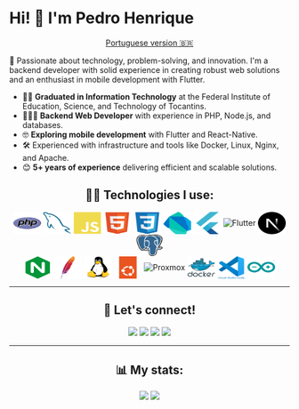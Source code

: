 # Hi! 👋 I'm Pedro Henrique

<div align="center">
  <a href="https://github.com/pedroh-dev255/pedroh-dev255/blob/main/README.md">Portuguese version 🇧🇷</a>
</div>

🎯 Passionate about technology, problem-solving, and innovation. I'm a backend developer with solid experience in creating robust web solutions and an enthusiast in mobile development with Flutter.

- 👨‍🎓 **Graduated in Information Technology** at the Federal Institute of Education, Science, and Technology of Tocantins.
- 👨🏾‍💻 **Backend Web Developer** with experience in PHP, Node.js, and databases.
- 🤓 **Exploring mobile development** with Flutter and React-Native.
- 🛠️ Experienced with infrastructure and tools like Docker, Linux, Nginx, and Apache.
- 😊 **5+ years of experience** delivering efficient and scalable solutions.

<div align="center">
  <h2>👨‍💻 Technologies I use:</h2>
</div>

<div align="center">
  <img align="center" alt="PHP" height="40" width="50" src="https://raw.githubusercontent.com/devicons/devicon/master/icons/php/php-original.svg">
  <img align="center" alt="Mysql" height="40" width="50" src="https://raw.githubusercontent.com/devicons/devicon/master/icons/mysql/mysql-original.svg" />
  <img align="center" alt="JavaScript" height="40" width="50" src="https://raw.githubusercontent.com/devicons/devicon/master/icons/javascript/javascript-plain.svg">
  <img align="center" alt="HTML" height="40" width="50" src="https://raw.githubusercontent.com/devicons/devicon/master/icons/html5/html5-original.svg">
  <img align="center" alt="CSS" height="40" width="50" src="https://raw.githubusercontent.com/devicons/devicon/master/icons/css3/css3-original.svg">
  <img align="center" alt="Dart" height="40" width="50" src="https://raw.githubusercontent.com/devicons/devicon/master/icons/dart/dart-original.svg">
  <img align="center" alt="Flutter" height="40" width="50" src="https://raw.githubusercontent.com/devicons/devicon/master/icons/flutter/flutter-original.svg">
  <img align="center" alt="Flutter" height="40" width="50" src="https://upload.wikimedia.org/wikipedia/commons/thumb/a/a7/React-icon.svg/1200px-React-icon.svg.png">
  <img align="center" alt="Next" height="40" width="50" src="https://raw.githubusercontent.com/devicons/devicon/refs/heads/master/icons/nextjs/nextjs-original.svg">
  <img align="center" alt="PostgreSQL" height="40" width="50" src="https://raw.githubusercontent.com/devicons/devicon/refs/heads/master/icons/postgresql/postgresql-original.svg">
  
  <br>
  <img align="center" alt="Nginx" height="40" width="50" src="https://raw.githubusercontent.com/devicons/devicon/master/icons/nginx/nginx-original.svg">
  <img align="center" alt="Apache" height="40" width="50" src="https://raw.githubusercontent.com/devicons/devicon/master/icons/apache/apache-original.svg">
  <img align="center" alt="Linux" height="40" width="50" src="https://raw.githubusercontent.com/devicons/devicon/master/icons/linux/linux-original.svg">
  <img align="center" alt="Ubuntu" height="40" width="50" src="https://raw.githubusercontent.com/devicons/devicon/master/icons/ubuntu/ubuntu-original.svg">
  <img align="center" alt="Proxmox" height="40" width="50" src="https://www.svgrepo.com/show/331552/proxmox.svg">
  <img align="center" alt="Docker" height="40" width="50" src="https://raw.githubusercontent.com/devicons/devicon/refs/heads/master/icons/docker/docker-original-wordmark.svg">
  <img align="center" alt="vscode" height="40" width="50" src="https://raw.githubusercontent.com/devicons/devicon/refs/heads/master/icons/vscode/vscode-original-wordmark.svg">
  <img align="center" alt="Arduino" height="40" width="50" src="https://raw.githubusercontent.com/devicons/devicon/refs/heads/master/icons/arduino/arduino-original.svg">
  
</div>

---

<div align="center">
  <h2>📩 Let's connect!</h2>
  <a href="mailto:henriquepedro1912@gmail.com"><img src="https://img.shields.io/badge/-Gmail-D14836?style=for-the-badge&logo=gmail&logoColor=white" target="_blank"></a>
  <a href="https://steamcommunity.com/id/Trash255/"><img src="https://img.shields.io/badge/Steam-171A21?style=for-the-badge&logo=steam&logoColor=white" target="_blank"></a>
  <a href="https://open.spotify.com/user/a9yp0oohowdkpoe9143h2ah9f"><img src="https://img.shields.io/badge/Spotify-1DB954?style=for-the-badge&logo=spotify&logoColor=white" target="_blank"></a>
  <a href="https://www.linkedin.com/in/pedro-henrique-santos-souza-950aab251"><img src="https://img.shields.io/badge/-LinkedIn-%230077B5?style=for-the-badge&logo=linkedin&logoColor=white" target="_blank"></a>
  
</div>

---

<div align="center">
  <h2>📊 My stats:</h2>
  <img height="180em" src="https://github-readme-stats.vercel.app/api?username=pedroh-dev255&show_icons=true&theme=tokyonight&include_all_commits=true&count_private=true"/>
  <img height="180em" src="https://github-readme-stats.vercel.app/api/top-langs/?username=pedroh-dev255&layout=compact&langs_count=7&theme=tokyonight"/>
</div>
